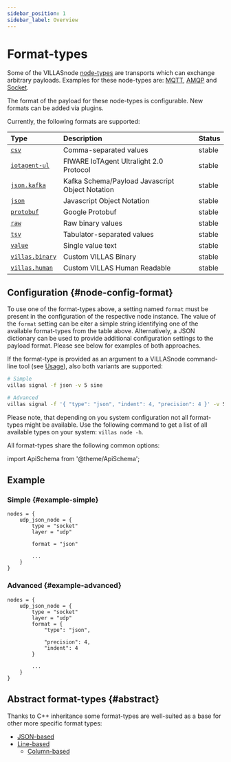 ```yaml
---
sidebar_position: 1
sidebar_label: Overview
---
```


# Format-types

Some of the VILLASnode [node-types](../nodes/index.md) are transports which can exchange arbitrary payloads.
Examples for these node-types are: [MQTT](../nodes/mqtt.md), [AMQP](../nodes/amqp.md) and [Socket](../nodes/socket.md).

The format of the payload for these node-types is configurable.
New formats can be added via plugins.

Currently, the following formats are supported:

| Type                                 | Description                                      | Status |
| :--                                  | :--                                              | :--    |
| [`csv`](csv.md)                      | Comma-separated values                           | stable |
| [`iotagent-ul`](iotagent_ul.md)      | FIWARE IoTAgent Ultralight 2.0 Protocol          | stable |
| [`json.kafka`](json_kafka.md)        | Kafka Schema/Payload Javascript Object Notation  | stable |
| [`json`](json.md)                    | Javascript Object Notation                       | stable |
| [`protobuf`](protobuf.md)            | Google Protobuf                                  | stable |
| [`raw`](raw.md)                      | Raw binary values                                | stable |
| [`tsv`](tsv.md)                      | Tabulator-separated values                       | stable |
| [`value`](value.md)                  | Single value text                                | stable |
| [`villas.binary`](villas_binary.md)  | Custom VILLAS Binary                             | stable |
| [`villas.human`](villas_human.md)    | Custom VILLAS Human Readable                     | stable |

## Configuration {#node-config-format}

To use one of the format-types above, a setting named `format` must be present in the configuration of the respective node instance.
The value of the `format` setting can be eiter a simple string identifying one of the available format-types from the table above.
Alternatively, a JSON dictionary can be used to provide additional configuration settings to the payload format.
Please see below for examples of both approaches.

If the format-type is provided as an argument to a VILLASnode command-line tool (see [Usage](../usage/index.md)), also both variants are supported:

```bash
# Simple
villas signal -f json -v 5 sine

# Advanced
villas signal -f '{ "type": "json", "indent": 4, "precision": 4 }' -v 5 sine
```

Please note, that depending on you system configuration not all format-types might be available.
Use the following command to get a list of all available types on your system: `villas node -h`.

All format-types share the following common options:

import ApiSchema from '@theme/ApiSchema';

<ApiSchema
  specUrl="external/node/doc/dist.yaml"
  schemaRef="#/components/schemas/format"
/>

## Example

### Simple {#example-simple}

<!-- TODO: Convert to json -->
```
nodes = {
    udp_json_node = {
        type = "socket"
        layer = "udp"

        format = "json"
        
        ...
    }
}
```

### Advanced {#example-advanced}

<!-- TODO: Convert to json -->
```
nodes = {
    udp_json_node = {
        type = "socket"
        layer = "udp"
        format = {
            "type": "json",

            "precision": 4,
            "indent": 4
        }
        
        ...
    }
}
```

## Abstract format-types {#abstract}

Thanks to C++ inheritance some format-types are well-suited as a base for other more specific format types:

- [JSON-based](json.md)
- [Line-based](line.md)
  - [Column-based](column.md)
